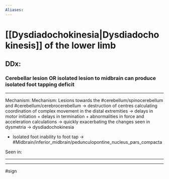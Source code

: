 ```yaml
---
Aliases:
---
```

# [[Dysdiadochokinesia|Dysdiadochokinesis]] of the lower limb
## DDx:
### Cerebellar lesion OR isolated lesion to midbrain can produce isolated foot tapping deficit

---
Mechanism: Mechanism: Lesions towards the #cerebellum/spinocerebellum and #cerebellum/cerebrocerebellum  → destruction of centres calculating coordination of complex movement in the distal extremities → delays in motor initiation + delays in termination + abnormalities in force and acceleration calculations → quickly exacerbating the changes seen in dysmetria → dysdiadochokinesia
- Isolated foot inability to foot tap -> #Midbrain/inferior_midbrain/pedunculopontine_nucleus_pars_compacta 

Seen in: 

---


---
#sign 